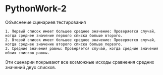 # PythonWork-2

Объяснение сценариев тестирования
    
    1. Первый список имеет большее среднее значение: Проверяется случай, когда среднее значение первого списка больше второго.
    2. Второй список имеет большее среднее значение: Проверяется случай, когда среднее значение второго списка больше первого.
    3. Средние значения равны: Проверяется случай, когда средние значения обоих списков равны.

Эти сценарии покрывают все возможные исходы сравнения средних значений двух списков.
